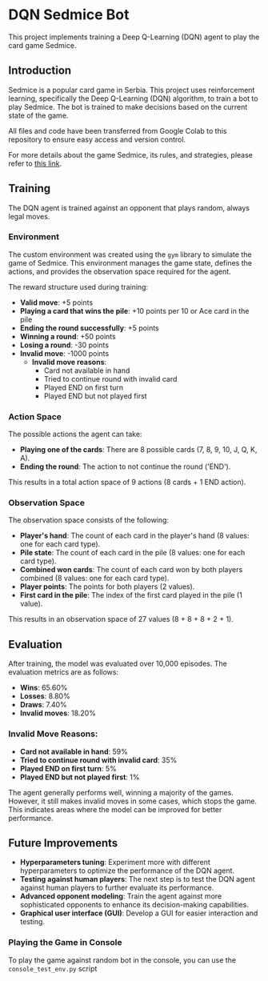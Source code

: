 # DQN Sedmice Bot

This project implements training a Deep Q-Learning (DQN) agent to play the card game Sedmice.

## Introduction

Sedmice is a popular card game in Serbia. This project uses reinforcement learning, specifically the Deep Q-Learning (DQN) algorithm, to train a bot to play Sedmice. The bot is trained to make decisions based on the current state of the game.

All files and code have been transferred from Google Colab to this repository to ensure easy access and version control.

For more details about the game Sedmice, its rules, and strategies, please refer to [this link](http://www.igrajkarte.com/blog/post/sedmice-pravila/).

## Training

The DQN agent is trained against an opponent that plays random, always legal moves.

### Environment

The custom environment was created using the `gym` library to simulate the game of Sedmice. This environment manages the game state, defines the actions, and provides the observation space required for the agent.

The reward structure used during training:

- **Valid move**: +5 points
- **Playing a card that wins the pile**: +10 points per 10 or Ace card in the pile
- **Ending the round successfully**: +5 points
- **Winning a round**: +50 points
- **Losing a round**: -30 points
- **Invalid move**: -1000 points
  - **Invalid move reasons**:
    - Card not available in hand
    - Tried to continue round with invalid card
    - Played END on first turn
    - Played END but not played first

### Action Space

The possible actions the agent can take:

- **Playing one of the cards**: There are 8 possible cards (7, 8, 9, 10, J, Q, K, A).
- **Ending the round**: The action to not continue the round ('END').

This results in a total action space of 9 actions (8 cards + 1 END action).

### Observation Space

The observation space consists of the following:

- **Player's hand**: The count of each card in the player's hand (8 values: one for each card type).
- **Pile state**: The count of each card in the pile (8 values: one for each card type).
- **Combined won cards**: The count of each card won by both players combined (8 values: one for each card type).
- **Player points**: The points for both players (2 values).
- **First card in the pile**: The index of the first card played in the pile (1 value).

This results in an observation space of 27 values (8 + 8 + 8 + 2 + 1).

## Evaluation

After training, the model was evaluated over 10,000 episodes. The evaluation metrics are as follows:

- **Wins**: 65.60%
- **Losses**: 8.80%
- **Draws**: 7.40%
- **Invalid moves**: 18.20%

### Invalid Move Reasons:

- **Card not available in hand**: 59%
- **Tried to continue round with invalid card**: 35%
- **Played END on first turn**: 5%
- **Played END but not played first**: 1%

The agent generally performs well, winning a majority of the games. However, it still makes invalid moves in some cases, which stops the game. This indicates areas where the model can be improved for better performance.

## Future Improvements

- **Hyperparameters tuning**: Experiment more with different hyperparameters to optimize the performance of the DQN agent.
- **Testing against human players**: The next step is to test the DQN agent against human players to further evaluate its performance.
- **Advanced opponent modeling**: Train the agent against more sophisticated opponents to enhance its decision-making capabilities.
- **Graphical user interface (GUI)**: Develop a GUI for easier interaction and testing.

### Playing the Game in Console

To play the game against random bot in the console, you can use the `console_test_env.py` script
